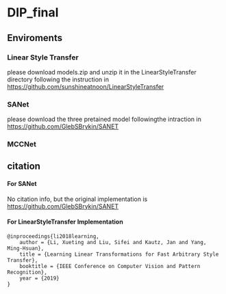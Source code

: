 # DIP_final


## Enviroments


### Linear Style Transfer

please download models.zip and unzip it in the LinearStyleTransfer directory following the instruction in https://github.com/sunshineatnoon/LinearStyleTransfer

### SANet

please download the three pretained model followingthe intraction in https://github.com/GlebSBrykin/SANET

### MCCNet












## citation


#### For SANet
No citation info, but the original implementation is https://github.com/GlebSBrykin/SANET

#### For LinearStyleTransfer Implementation
```
@inproceedings{li2018learning,
    author = {Li, Xueting and Liu, Sifei and Kautz, Jan and Yang, Ming-Hsuan},
    title = {Learning Linear Transformations for Fast Arbitrary Style Transfer},
    booktitle = {IEEE Conference on Computer Vision and Pattern Recognition},
    year = {2019}
}
```
